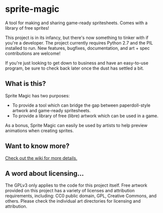sprite-magic
============
A tool for making and sharing game-ready spritesheets.  Comes with a library of free sprites!

This project is in its infancy, but there's now something to tinker with if you're a developer.  The project currently requires Python 2.7 and the PIL installed to run.  New features, bugfixes, documentation, and art + spec contributions are welcome!

If you're just looking to get down to business and have an easy-to-use program, be sure to check back later once the dust has settled a bit.

What is this?
-------------
Sprite Magic has two purposes:
* To provide a tool which can bridge the gap between paperdoll-style artwork and game-ready spritesheets.
* To provide a library of free (libre) artwork which can be used in a game.

As a bonus, Sprite Magic can easily be used by artists to help preview animations when creating sprites.

Want to know more?
------------------
[Check out the wiki for more details.](https://github.com/xaroth8088/sprite-magic/wiki)

A word about licensing...
-------------
The GPLv3 only applies to the code for this project itself.  Free artwork provided on this project has a variety of licenses and attribution requirements, including: CC0 public domain, GPL, Creative Commons, and others.  Please check the individual art directories for licensing and attribution.
